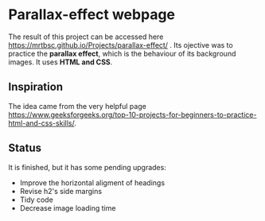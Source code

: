 # Parallax-effect webpage

The result of this project can be accessed here https://mrtbsc.github.io/Projects/parallax-effect/ .
Its ojective was to practice the **parallax effect**, which is the behaviour of its background images. It uses **HTML and CSS**.

## Inspiration
The idea came from the very helpful page https://www.geeksforgeeks.org/top-10-projects-for-beginners-to-practice-html-and-css-skills/.

## Status
It is finished, but it has some pending upgrades:
- Improve the horizontal aligment of headings
- Revise h2's side margins
- Tidy code
- Decrease image loading time
